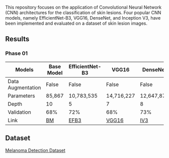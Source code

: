 This repository focuses on the application of Convolutional Neural Network (CNN) architectures for the classification of skin lesions. Four popular CNN models, namely EfficientNet-B3, VGG16, DenseNet, and Inception V3, have been implemented and evaluated on a dataset of skin lesion images.

## Results
### Phase 01
|Models| Base Model |EfficientNet-B3 | VGG16 | DenseNet | Inception V3 |
|-|-|-|-|-|-|
|Data Augmentation|False|False|False|False|False|
|Parameters|85,867|10,783,535|14,716,227|12,647,875|21,808,931|
|Depth|10|5|7|8|7|
|Validation|68%|72%|68%|73%|71%|
|Link|[BM](https://github.com/Thlurte/Skin-Lesion-Classification-with-CNN/blob/main/Base%20Model/CV_C_M_857.ipynb)|[EFB3](https://github.com/Thlurte/Skin-Lesion-Classification-with-CNN/blob/main/EfficientNet-B3/CV_C_M_859.ipynb)|[VGG16](https://github.com/Thlurte/Skin-Lesion-Classification-with-CNN/blob/main/VGG16/CV_C_M_860.ipynb)|[IV3](https://github.com/Thlurte/Skin-Lesion-Classification-with-CNN/blob/main/Inception%20V3/CV_C_M_862.ipynb)|

## Dataset
[Melanoma Detection Dataset](https://www.kaggle.com/datasets/wanderdust/skin-lesion-analysis-toward-melanoma-detection)
